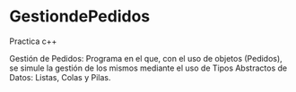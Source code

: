 # GestiondePedidos
Practica c++

Gestión de Pedidos:
  Programa en el que, con el uso de objetos (Pedidos), se simule la gestión de los mismos mediante el uso de Tipos Abstractos de Datos: Listas, Colas y Pilas.
